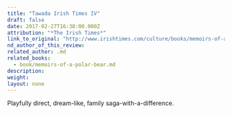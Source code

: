 ```yaml
---
title: "Tawada Irish Times IV"
draft: false
date: 2017-02-27T16:38:00.000Z
attribution: "*The Irish Times*"
link_to_original: "http://www.irishtimes.com/culture/books/memoirs-of-a-polar-bear-review-an-animal-for-remembering-1.2975484"
nd_author_of_this_review:
related_author: .md
related_books:
  - book/memoirs-of-a-polar-bear.md
description:
weight:
layout: none
---
```

Playfully direct, dream-like, family saga-with-a-difference.

